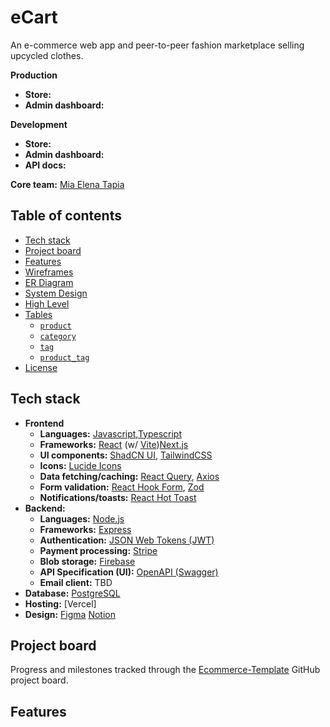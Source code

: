 # eCart 

An e-commerce web app and peer-to-peer fashion marketplace selling upcycled clothes.

**Production**

- **Store:** 
- **Admin dashboard:** 

**Development**

- **Store:** 
- **Admin dashboard:** 
- **API docs:**

**Core team:** [Mia Elena Tapia](https://www.linkedin.com/in/miaelena/)

## Table of contents <!-- omit in toc -->

- [Tech stack](#tech-stack)
- [Project board](#project-board)
- [Features](#features)
- [Wireframes](#wireframes)
- [ER Diagram](#er-diagram)
- [System Design](#system-design)
- [High Level](#high-level)
- [Tables](#tables)
  - [`product`](#product)
  - [`category`](#category)
  - [`tag`](#tag)
  - [`product_tag`](#product_tag)
- [License](#license)

  
## Tech stack

- **Frontend**
  - **Languages:** [Javascript](https://developer.mozilla.org/en-US/docs/Web/JavaScript),[Typescript](https://www.typescriptlang.org/) 
  - **Frameworks:** [React](https://react.dev/) (w/ [Vite](https://vitejs.dev/))[Next.js](https://nextjs.org/)
  - **UI components:** [ShadCN UI](https://ui.shadcn.com/), [TailwindCSS](https://tailwindcss.com/)
  - **Icons:** [Lucide Icons](https://lucide.dev/icons/)
  - **Data fetching/caching:** [React Query](https://tanstack.com/query/latest/docs/framework/react/overview), [Axios](https://axios-http.com/docs/intro)
  - **Form validation:** [React Hook Form](https://react-hook-form.com/), [Zod](https://zod.dev/)
  - **Notifications/toasts:** [React Hot Toast](https://react-hot-toast.com/)
- **Backend:**
  - **Languages:** [Node.js](https://go.dev/)
  - **Frameworks:** [Express](https://expressjs.com/)
  - **Authentication:** [JSON Web Tokens (JWT)](https://jwt.io/)
  - **Payment processing:** [Stripe](https://stripe.com/)
  - **Blob storage:** [Firebase](https://firebase.google.com/)
  - **API Specification (UI):** [OpenAPI (Swagger)](https://github.com/swaggo/swag?tab=readme-ov-file)
  - **Email client:** TBD
- **Database:** [PostgreSQL](https://www.postgresql.org/)
- **Hosting:** [Vercel]
- **Design:** [Figma](https://figma.com/) [Notion](https://www.notion.com/)

## Project board

Progress and milestones tracked through the [Ecommerce-Template](https://github.com/users/miaskyelena/projects/2) GitHub project board.

## Features




  
 
 
